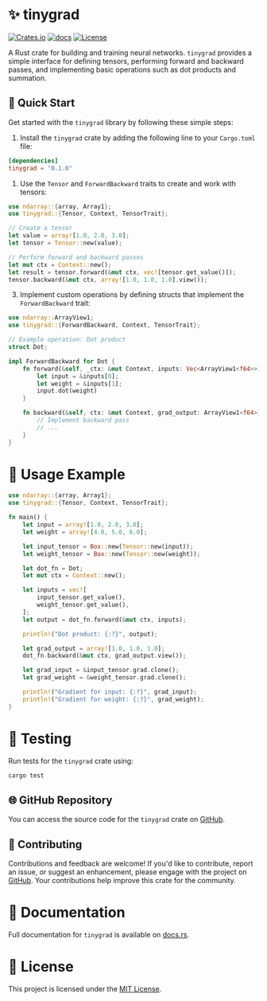 # ✨️ tinygrad

[![Crates.io](https://img.shields.io/crates/v/tinygrad.svg)](https://crates.io/crates/tinygrad)
[![docs](https://docs.rs/tinygrad/badge.svg)](https://docs.rs/tinygrad/)
[![License](https://img.shields.io/badge/license-MIT-blue.svg)](LICENSE)

A Rust crate for building and training neural networks. `tinygrad` provides a simple interface for defining tensors, performing forward and backward passes, and implementing basic operations such as dot products and summation.

## 🚀 Quick Start

Get started with the `tinygrad` library by following these simple steps:

1. Install the `tinygrad` crate by adding the following line to your `Cargo.toml` file:

```toml
[dependencies]
tinygrad = "0.1.0"
```

1. Use the `Tensor` and `ForwardBackward` traits to create and work with tensors:

```rust
use ndarray::{array, Array1};
use tinygrad::{Tensor, Context, TensorTrait};

// Create a tensor
let value = array![1.0, 2.0, 3.0];
let tensor = Tensor::new(value);

// Perform forward and backward passes
let mut ctx = Context::new();
let result = tensor.forward(&mut ctx, vec![tensor.get_value()]);
tensor.backward(&mut ctx, array![1.0, 1.0, 1.0].view());
```

3. Implement custom operations by defining structs that implement the `ForwardBackward` trait:

```rust
use ndarray::ArrayView1;
use tinygrad::{ForwardBackward, Context, TensorTrait};

// Example operation: Dot product
struct Dot;

impl ForwardBackward for Dot {
    fn forward(&self, _ctx: &mut Context, inputs: Vec<ArrayView1<f64>>) -> f64 {
        let input = &inputs[0];
        let weight = &inputs[1];
        input.dot(weight)
    }

    fn backward(&self, ctx: &mut Context, grad_output: ArrayView1<f64>) {
        // Implement backward pass
        // ...
    }
}
```

# 🔧 Usage Example

```rust
use ndarray::{array, Array1};
use tinygrad::{Tensor, Context, TensorTrait};

fn main() {
    let input = array![1.0, 2.0, 3.0];
    let weight = array![4.0, 5.0, 6.0];

    let input_tensor = Box::new(Tensor::new(input));
    let weight_tensor = Box::new(Tensor::new(weight));

    let dot_fn = Dot;
    let mut ctx = Context::new();

    let inputs = vec![
        input_tensor.get_value(),
        weight_tensor.get_value(),
    ];
    let output = dot_fn.forward(&mut ctx, inputs);

    println!("Dot product: {:?}", output);

    let grad_output = array![1.0, 1.0, 1.0];
    dot_fn.backward(&mut ctx, grad_output.view());

    let grad_input = &input_tensor.grad.clone();
    let grad_weight = &weight_tensor.grad.clone();

    println!("Gradient for input: {:?}", grad_input);
    println!("Gradient for weight: {:?}", grad_weight);
}
```

# 🧪 Testing

Run tests for the `tinygrad` crate using:

```bash
cargo test
```

## 🌐 GitHub Repository

You can access the source code for the `tinygrad` crate on [GitHub](https://github.com/wiseaidev/tinygrad).

## 🤝 Contributing

Contributions and feedback are welcome! If you'd like to contribute, report an issue, or suggest an enhancement, please engage with the project on [GitHub](https://github.com/wiseaidev/tinygrad). Your contributions help improve this crate for the community.

# 📘 Documentation

Full documentation for `tinygrad` is available on [docs.rs](https://docs.rs/tinygrad/).

# 📄 License

This project is licensed under the [MIT License](LICENSE).
